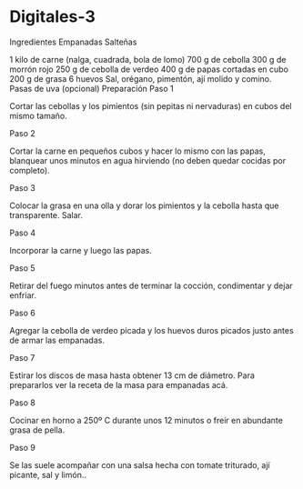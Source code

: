 # Digitales-3
Ingredientes Empanadas Salteñas

1 kilo de carne (nalga, cuadrada, bola de lomo)
700 g de cebolla
300 g de morrón rojo
250 g de cebolla de verdeo
400 g de papas cortadas en cubo
200 g de grasa
6 huevos
Sal, orégano, pimentón, ají molido y comino.
Pasas de uva (opcional)
Preparación
Paso 1

Cortar las cebollas y los pimientos (sin pepitas ni nervaduras) en cubos del mismo tamaño.

Paso 2

Cortar la carne en pequeños cubos y hacer lo mismo con las papas, blanquear unos minutos en agua hirviendo (no deben quedar cocidas por completo).

Paso 3

Colocar la grasa en una olla y dorar los pimientos y la cebolla hasta que transparente. Salar.

Paso 4

Incorporar la carne y luego las papas.

Paso 5

Retirar del fuego minutos antes de terminar la cocción, condimentar y dejar enfriar.

Paso 6

Agregar la cebolla de verdeo picada y los huevos duros picados justo antes de armar las empanadas.

Paso 7

Estirar los discos de masa hasta obtener 13 cm de diámetro. Para prepararlos ver la receta de la masa para empanadas acá. 

Paso 8

Cocinar en horno a 250º C durante unos 12 minutos o freír en abundante grasa de pella.

Paso 9

Se las suele acompañar con una salsa hecha con tomate triturado, ají picante, sal y limón..

